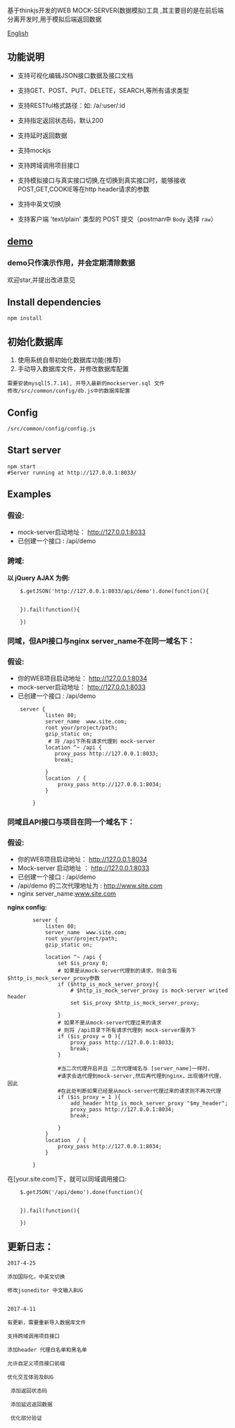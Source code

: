 基于thinkjs开发的WEB MOCK-SERVER(数据模拟)工具 ,其主要目的是在前后端分离开发时,用于模拟后端返回数据

[English](README.md)


## 功能说明

 - 支持可视化编辑JSON接口数据及接口文档
 
 - 支持GET、POST、PUT、DELETE，SEARCH,等所有请求类型
 
 - 支持RESTful格式路径：如: /a/:user/:id
 
 - 支持指定返回状态码，默认200
 
 - 支持延时返回数据
 
 - 支持mockjs

 - 支持跨域调用项目接口

 - 支持模拟接口与真实接口切换,在切换到真实接口时，能够接收POST,GET,COOKIE等在http header请求的参数
 
 - 支持中英文切换
 
 - 支持客户端 'text/plain' 类型的 POST 提交（postman中 `Body` 选择 `raw`）

## [demo](http://47.93.62.181:8033/)

### demo只作演示作用，并会定期清除数据

欢迎star,并提出改进意见


## Install dependencies

```
npm install
```
## 初始化数据库

1. 使用系统自带初始化数据库功能(推荐)
2. 手动导入数据库文件，并修改数据库配置

```
需要安装mysql[5.7.14], 并导入最新的mockserver.sql 文件
修改/src/common/config/db.js中的数据库配置
```
## Config 
``
/src/common/config/config.js
``

## Start server

```
npm start
#Server running at http://127.0.0.1:8033/

```

## Examples

### 假设:

- mock-server启动地址： http://127.0.0.1:8033
- 已创建一个接口 :  /api/demo

### 跨域:

**以 jQuery AJAX 为例:**

```
    $.getJSON('http://127.0.0.1:8033/api/demo').done(function(){
    
    
    }).fail(function(){
    
    })

```

### 同域，但API接口与nginx server_name不在同一域名下：

### 假设:
- 你的WEB项目启动地址： http://127.0.0.1:8034
- mock-server启动地址： http://127.0.0.1:8033
- 已创建一个接口 :  /api/demo

```
    server {
            listen 80;
            server_name  www.site.com;
            root your/project/path;
            gzip_static on;
             # 将 /api下所有请求代理到 mock-server
            location ^~ /api {
               proxy_pass http://127.0.0.1:8033;
               break;
        
            }
            location  / {
                proxy_pass http://127.0.0.1:8034;
            }
        
        }
```

### 同域且API接口与项目在同一个域名下：


### 假设:
- 你的WEB项目启动地址： http://127.0.0.1:8034
- Mock-server 启动地址 ： http://127.0.0.1:8033
- 已创建一个接口 :  /api/demo
- /api/demo 的二次代理地址为 : http://www.site.com
- nginx server_name:www.site.com

**nginx config:**

```      
        server {
            listen 80;
            server_name  www.site.com;
            root your/project/path;
            gzip_static on;
             
            location ^~ /api {
                set $is_proxy 0;
                # 如果是从mock-server代理到的请求，则会含有$http_is_mock_server_proxy参数
                if ($http_is_mock_server_proxy){
                    # $http_is_mock_server_proxy is mock-server writed header
                    set $is_proxy $http_is_mock_server_proxy;
        
                }
                # 如果不是从mock-server代理过来的请求
                # 则将 /api目录下所有请求代理到 mock-server服务下
                if ($is_proxy = 0 ){
                    proxy_pass http://127.0.0.1:8033;
                    break;
                }
        
                #当二次代理开启并且 二次代理域名与 [server_name]一样时，
                #请求会选代理到mock-server,然后再代理到nginx，出现循环代理，因此
                #在此处判断如果已经是从mock-server代理过来的请求则不再次代理
                if ($is_proxy = 1 ){
                    add_header http_is_mock_server_proxy "$my_header";
                    proxy_pass http://127.0.0.1:8034;
                    break;
        
                }
            }
            location  / {
                proxy_pass http://127.0.0.1:8034;
            }
        
        }

```
在[your.site.com]下，就可以同域调用接口:

```
    $.getJSON('/api/demo').done(function(){
    
    
    }).fail(function(){
    
    })

```

## 更新日志：


```
2017-4-25

添加国际化，中英文切换

修改jsoneditor 中文输入BUG


2017-4-11 

有更新，需要重新导入数据库文件

支持跨域调用项目接口

添加header 代理白名单和黑名单

允许自定义项目接口前缀

优化交互体验及BUG

 添加返回状态码
 
 添加延迟返回数据
 
 优化部分验证

```





